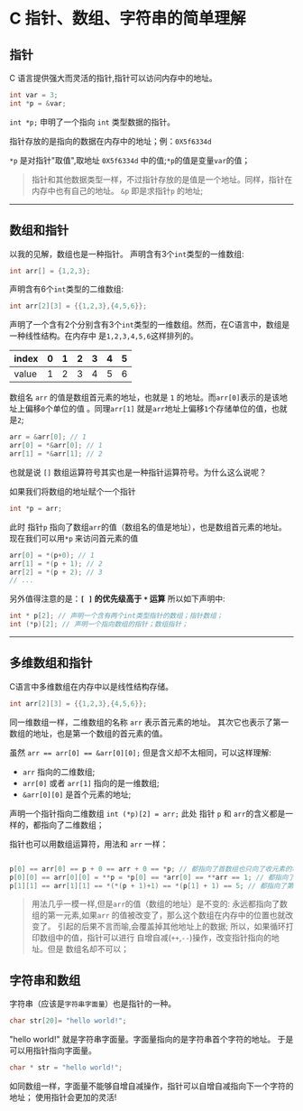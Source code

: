 # C 指针、数组、字符串的简单理解
## 指针
C 语言提供强大而灵活的指针,指针可以访问内存中的地址。

<!-- more -->

```c
int var = 3;
int *p = &var;
```

`int *p;` 申明了一个指向 `int` 类型数据的指针。

指针存放的是指向的数据在内存中的地址；例：`0X5f6334d`

`*p` 是对指针"取值",取地址 `0X5f6334d` 中的值;`*p`的值是变量`var`的值；

>指针和其他数据类型一样，不过指针存放的是值是一个地址。同样，指针在内存中也有自己的地址。
>`&p` 即是求指针`p` 的地址;
---
## 数组和指针
以我的见解，数组也是一种指针。
声明含有3个`int`类型的一维数组:

```c
int arr[] = {1,2,3};
```

声明含有6个`int`类型的二维数组:
```c
int arr[2][3] = {{1,2,3},{4,5,6}};
```

声明了一个含有2个分别含有3个`int`类型的一维数组。然而，在C语言中，数组是一种线性结构。在内存中
是`1,2,3,4,5,6`这样排列的。

index|0|1|2|3|4|5
-|-|-|-|-|-|-
value|1|2|3|4|5|6

数组名 `arr` 的值是数组首元素的地址，也就是 `1` 的地址。而`arr[0]`表示的是该地址上偏移`0`个单位的值
。同理`arr[1]` 就是`arr`地址上偏移`1`个存储单位的值，也就是`2`;
```c
arr = &arr[0]; // 1
arr[0] = *&arr[0]; // 1
arr[1] = *&arr[1]; // 2
```
也就是说 `[]` 数组运算符号其实也是一种指针运算符号。为什么这么说呢？

如果我们将数组的地址赋个一个指针

```c
int *p = arr;
```

此时 指针`p` 指向了数组`arr`的值（数组名的值是地址），也是数组首元素的地址。
现在我们可以用`*p` 来访问首元素的值

```c
arr[0] = *(p+0); // 1
arr[1] = *(p + 1); // 2
arr[2] = *(p + 2); // 3
// ...
```

另外值得注意的是：**`[ ]` 的优先级高于 `*` 运算**
所以如下声明中:
```c
int * p[2]; // 声明一个含有两个int类型指针的数组；指针数组；
int (*p)[2]; // 声明一个指向数组的指针；数组指针；
```
---

## 多维数组和指针
C语言中多维数组在内存中以是线性结构存储。
```c
int arr[2][3] = {{1,2,3},{4,5,6}};
```
同一维数组一样，二维数组的名称 `arr` 表示首元素的地址。
其次它也表示了第一数组的地址，也是第一个数组的首元素的值。

虽然 `arr == arr[0] == &arr[0][0];`
但是含义却不太相同，可以这样理解:
- `arr` 指向的二维数组;
- `arr[0]` 或者 `arr[1]` 指向的是一维数组;
- `&arr[0][0]` 是首个元素的地址;

声明一个指针指向二维数组 `int (*p)[2] = arr;`
此处 指针 `p` 和 `arr`的含义都是一样的，都指向了二维数组；

指针也可以用数组运算符，用法和 `arr` 一样：

```c

p[0] == arr[0] == p + 0 == arr + 0 == *p; // 都指向了首数组也只向了收元素的地址
p[0][0] == arr[0][0] = **p = *p[0] == *arr[0] == **arr == 1; // 都指向了第一元素
p[1][1] == arr[1][1] == *(*(p + 1)+1) == *(p[1] + 1) == 5; // 都指向了第二个数组的第二个元素

```

> 用法几乎一模一样,但是`arr`的值（数组的地址）是不变的:
> 永远都指向了数组的第一元素,如果`arr` 的值被改变了，那么这个数组在内存中的位置也就改变了。
> 引起的后果不言而喻,会覆盖掉其他地址上的数据;
> 所以，如果循环打印数组中的值，指针可以进行 自增自减(`++`,`--`)操作，改变指针指向的地址。但是 数组名却不可以；

## 字符串和数组
字符串（应该是`字符串字面量`）也是指针的一种。

```c
char str[20]= "hello world!";
```

"hello world!" 就是字符串字面量。字面量指向的是字符串首个字符的地址。
于是可以用指针指向字面量。

```c
char * str = "hello world!";
```

如同数组一样，字面量不能够自增自减操作，指针可以自增自减指向下一个字符的地址；
使用指针会更加的灵活!
